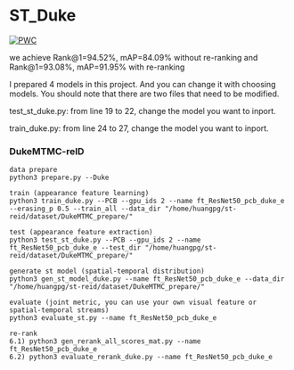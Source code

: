 # ST_Duke
[![PWC](https://img.shields.io/endpoint.svg?url=https://paperswithcode.com/badge/spatial-temporal-person-re-identification/person-re-identification-on-dukemtmc-reid)](https://paperswithcode.com/sota)

we achieve Rank@1=94.52%, mAP=84.09% without re-ranking and Rank@1=93.08%, mAP=91.95% with re-ranking

I prepared 4 models in this project. And you can change it with choosing models. You should note that there are two files that need to be modified.

  test_st_duke.py:  from line 19 to 22, change the model you want to inport.
  
  train_duke.py:    from line 24 to 27, change the model you want to inport.

### DukeMTMC-reID

    data prepare
    python3 prepare.py --Duke

    train (appearance feature learning)
    python3 train_duke.py --PCB --gpu_ids 2 --name ft_ResNet50_pcb_duke_e --erasing_p 0.5 --train_all --data_dir "/home/huangpg/st-reid/dataset/DukeMTMC_prepare/"

    test (appearance feature extraction)
    python3 test_st_duke.py --PCB --gpu_ids 2 --name ft_ResNet50_pcb_duke_e --test_dir "/home/huangpg/st-reid/dataset/DukeMTMC_prepare/"

    generate st model (spatial-temporal distribution)
    python3 gen_st_model_duke.py --name ft_ResNet50_pcb_duke_e --data_dir "/home/huangpg/st-reid/dataset/DukeMTMC_prepare/"

    evaluate (joint metric, you can use your own visual feature or spatial-temporal streams)
    python3 evaluate_st.py --name ft_ResNet50_pcb_duke_e

    re-rank
    6.1) python3 gen_rerank_all_scores_mat.py --name ft_ResNet50_pcb_duke_e
    6.2) python3 evaluate_rerank_duke.py --name ft_ResNet50_pcb_duke_e
